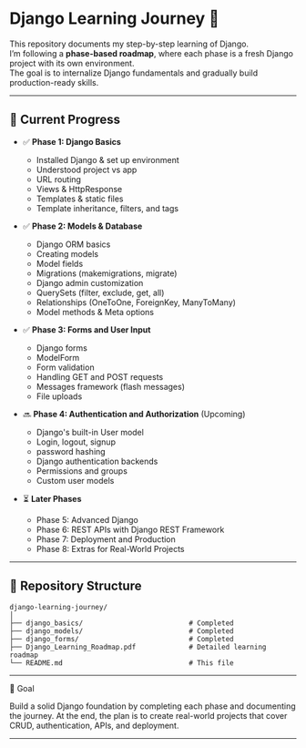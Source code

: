 # Django Learning Journey 🚀

This repository documents my step-by-step learning of Django.  
I’m following a **phase-based roadmap**, where each phase is a fresh Django project with its own environment.  
The goal is to internalize Django fundamentals and gradually build production-ready skills.

---

## 📌 Current Progress
- ✅ **Phase 1: Django Basics**
  - Installed Django & set up environment
  - Understood project vs app
  - URL routing
  - Views & HttpResponse
  - Templates & static files
  - Template inheritance, filters, and tags

- ✅ **Phase 2: Models & Database**
  - Django ORM basics
  - Creating models
  - Model fields
  - Migrations (makemigrations, migrate)
  - Django admin customization
  - QuerySets (filter, exclude, get, all)
  - Relationships (OneToOne, ForeignKey, ManyToMany)
  - Model methods & Meta options

- ✅ **Phase 3: Forms and User Input**
  - Django forms
  - ModelForm
  - Form validation
  - Handling GET and POST requests
  - Messages framework (flash messages)
  - File uploads

- 🔜 **Phase 4: Authentication and Authorization** (Upcoming)
  - Django's built-in User model
  - Login, logout, signup
  - password hashing
  - Django authentication backends
  - Permissions and groups
  - Custom user models

- ⏳ **Later Phases**
  - Phase 5: Advanced Django
  - Phase 6: REST APIs with Django REST Framework
  - Phase 7: Deployment and Production
  - Phase 8: Extras for Real-World Projects

---

## 📂 Repository Structure
```text
django-learning-journey/
│
├── django_basics/                          # Completed
├── django_models/                          # Completed
├── django_forms/                           # Completed
├── Django_Learning_Roadmap.pdf             # Detailed learning roadmap
└── README.md                               # This file
```

---

🎯 Goal

Build a solid Django foundation by completing each phase and documenting the journey.
At the end, the plan is to create real-world projects that cover CRUD, authentication, APIs, and deployment.

---